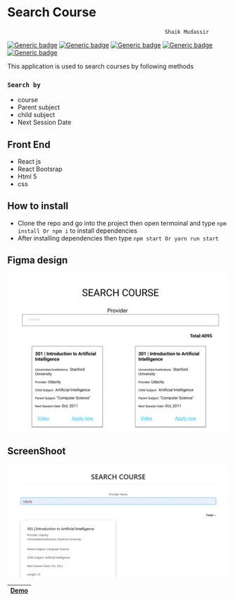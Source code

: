 # Search Course
                                                      Shaik Mudassir
[![Generic badge](https://img.shields.io/badge/npm-6.12.0-<COLOR>.svg)](https://www.npmjs.com/) [![Generic badge](https://img.shields.io/badge/nodejs-12.13.0-<COLOR>.svg)](https://nodejs.org) [![Generic badge](https://img.shields.io/badge/react-^16.12.0-<COLOR>.svg)](https://reactjs.org/) [![Generic badge](https://img.shields.io/badge/axios-^0.19.0-<COLOR>.svg)](https://www.npmjs.com/package/axios) [![Generic badge](https://img.shields.io/badge/bootsrap-^4.4.1-<COLOR>.svg)](https://react-bootstrap.github.io/)

This application is used to search courses by following methods
### `Search by` 
+ course
+ Parent subject
+ child subject
+ Next Session Date

## Front End

+ React js
+ React Bootsrap
+ Html 5
+ css

## How to install
+ Clone the repo and go into the project then open termoinal and type `npm install Or npm i` to install dependencies
+ After installing dependencies then type `npm start Or yarn run start`

## Figma design

![image](./img/design.png)

## ScreenShoot
![image](./img/screenshoot.jpg)

|[Demo](https://searchcoursev1.herokuapp.com/)|
|---------------------------------------------|
